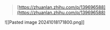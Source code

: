> [https://zhuanlan.zhihu.com/p/139696588](https://zhuanlan.zhihu.com/p/139696588)

![[Pasted image 20241018171800.png]]
